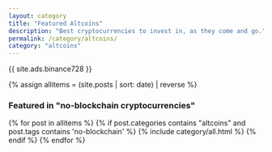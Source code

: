 ```yaml
---
layout: category
title: "Featured Altcoins"
description: "Best cryptocurrencies to invest in, as they come and go."
permalink: /category/altcoins/
category: "altcoins"
---
```


{{ site.ads.binance728 }}

{% assign allitems = (site.posts | sort: date) | reverse %}

<h3 class="cat-post clear"><strong>Featured in "no-blockchain cryptocurrencies"</strong></h3>

{% for post in allitems  %}
{% if post.categories contains "altcoins" and post.tags contains 'no-blockchain' %}
{% include category/all.html %}
{% endif %}
{% endfor %}
